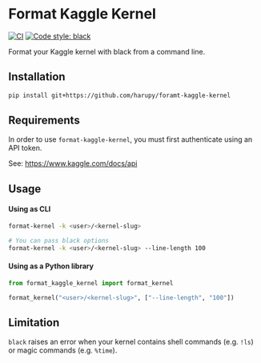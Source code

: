 # Format Kaggle Kernel

[![CI](https://github.com/harupy/format-kaggle-kernel/workflows/CI/badge.svg)](https://github.com/harupy/format-kaggle-kernel/actions?query=workflow%3ACI)
[![Code style: black](https://img.shields.io/badge/code%20style-black-000000.svg)](https://github.com/psf/black)

Format your Kaggle kernel with black from a command line.

## Installation

```bash
pip install git+https://github.com/harupy/foramt-kaggle-kernel
```

## Requirements

In order to use `format-kaggle-kernel`, you must first authenticate using an API token.

See: https://www.kaggle.com/docs/api

## Usage

#### Using as CLI

```bash
format-kernel -k <user>/<kernel-slug>

# You can pass black options
format-kernel -k <user>/<kernel-slug> --line-length 100
```

#### Using as a Python library

```python
from format_kaggle_kernel import format_kernel

format_kernel("<user>/<kernel-slug>", ["--line-length", "100"])
```

## Limitation

`black` raises an error when your kernel contains shell commands (e.g. `!ls`) or magic commands (e.g. `%time`).
